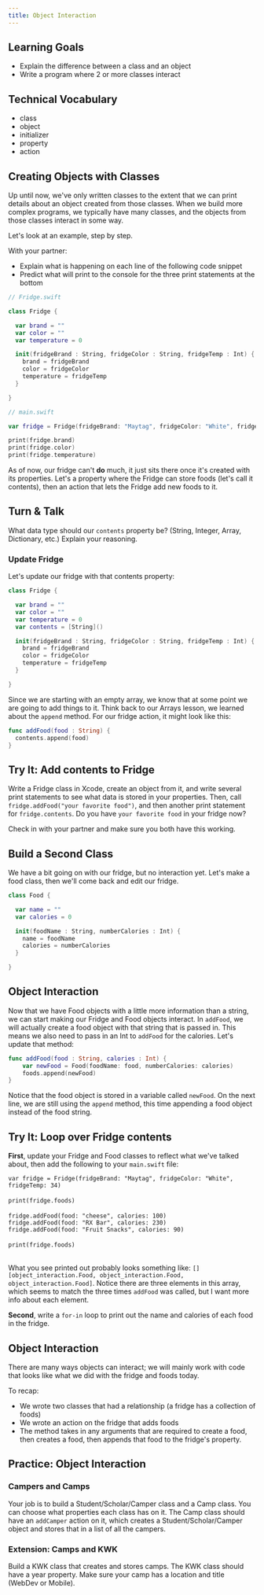 ```yaml
---
title: Object Interaction
---
```


## Learning Goals

* Explain the difference between a class and an object
* Write a program where 2 or more classes interact

## Technical Vocabulary

* class
* object
* initializer
* property
* action

## Creating Objects with Classes

Up until now, we've only written classes to the extent that we can print details about an object created from those classes. When we build more complex programs, we typically have many classes, and the objects from those classes interact in some way.

Let's look at an example, step by step.

With your partner:
- Explain what is happening on each line of the following code snippet
- Predict what will print to the console for the three print statements at the bottom

```swift
// Fridge.swift

class Fridge {

  var brand = ""
  var color = ""
  var temperature = 0

  init(fridgeBrand : String, fridgeColor : String, fridgeTemp : Int) {
    brand = fridgeBrand
    color = fridgeColor
    temperature = fridgeTemp
  }

}
```

```swift
// main.swift

var fridge = Fridge(fridgeBrand: "Maytag", fridgeColor: "White", fridgeTemp: 34)

print(fridge.brand)
print(fridge.color)
print(fridge.temperature)
```

As of now, our fridge can't **do** much, it just sits there once it's created with its properties. Let's a property where the Fridge can store foods (let's call it contents), then an action that lets the Fridge add new foods to it.

<div class="try-it">
  <h2>Turn & Talk</h2>
  <p>What data type should our <code class="try-it-code">contents</code> property be? (String, Integer, Array, Dictionary, etc.) Explain your reasoning.</p>
</div>

### Update Fridge

Let's update our fridge with that contents property:

```swift
class Fridge {

  var brand = ""
  var color = ""
  var temperature = 0
  var contents = [String]()

  init(fridgeBrand : String, fridgeColor : String, fridgeTemp : Int) {
    brand = fridgeBrand
    color = fridgeColor
    temperature = fridgeTemp
  }

}
```

Since we are starting with an empty array, we know that at some point we are going to add things to it. Think back to our Arrays lesson, we learned about the `append` method. For our fridge action, it might look like this:

```swift
func addFood(food : String) {
  contents.append(food)
}
```

<div class="try-it">
  <h2>Try It: Add contents to Fridge</h2>
  <p>Write a Fridge class in Xcode, create an object from it, and write several print statements to see what data is stored in your properties. Then, call <code class="try-it-code">fridge.addFood("your favorite food")</code>, and then another print statement for <code class="try-it-code">fridge.contents</code>. Do you have <code class="try-it-code">your favorite food</code> in your fridge now?</p>
  <p>Check in with your partner and make sure you both have this working.</p>
</div>

## Build a Second Class

We have a bit going on with our fridge, but no interaction yet. Let's make a food class, then we'll come back and edit our fridge.

```swift
class Food {

  var name = ""
  var calories = 0

  init(foodName : String, numberCalories : Int) {
    name = foodName
    calories = numberCalories
  }

}
```

## Object Interaction

Now that we have Food objects with a little more information than a string, we can start making our Fridge and Food objects interact. In `addFood`, we will actually create a food object with that string that is passed in. This means we also need to pass in an Int to `addFood` for the calories. Let's update that method:

```swift
func addFood(food : String, calories : Int) {
    var newFood = Food(foodName: food, numberCalories: calories)
    foods.append(newFood)
}
```

Notice that the food object is stored in a variable called `newFood`. On the next line, we are still using the `append` method, this time appending a food object instead of the food string.

<div class="try-it">
  <h2>Try It: Loop over Fridge contents</h2>
  <p><strong>First</strong>, update your Fridge and Food classes to reflect what we've talked about, then add the following to your <code class="try-it-code">main.swift</code> file:</p>
  <code class="try-it-code">var fridge = Fridge(fridgeBrand: "Maytag", fridgeColor: "White", fridgeTemp: 34)</code>
  <br><br>
  <code class="try-it-code">print(fridge.foods)</code>
  <br><br>
  <code class="try-it-code">fridge.addFood(food: "cheese", calories: 100)</code>
  <br>
  <code class="try-it-code">fridge.addFood(food: "RX Bar", calories: 230)</code>
  <br>
  <code class="try-it-code">fridge.addFood(food: "Fruit Snacks", calories: 90)</code>
  <br><br>
  <code class="try-it-code">print(fridge.foods)</code>
  <br><br>
  <p>What you see printed out probably looks something like: <code class="try-it-code">[]</code> <code class="try-it-code">[object_interaction.Food, object_interaction.Food, object_interaction.Food]</code>. Notice there are three elements in this array, which seems to match the three times <code class="try-it-code">addFood</code> was called, but I want more info about each element.</p>
  <p><strong>Second</strong>, write a <code class="try-it-code">for-in</code> loop to print out the name and calories of each food in the fridge.</p>
</div>

## Object Interaction

There are many ways objects can interact; we will mainly work with code that looks like what we did with the fridge and foods today.

To recap:
- We wrote two classes that had a relationship (a fridge has a collection of foods)
- We wrote an action on the fridge that adds foods
- The method takes in any arguments that are required to create a food, then creates a food, then appends that food to the fridge's property.

<div class="practice">
  <h2>Practice: Object Interaction</h2>
  <h3>Campers and Camps</h3>
  <p>Your job is to build a Student/Scholar/Camper class and a Camp class. You can choose what properties each class has on it. The Camp class should have an <code class="try-it-code">addCamper</code> action on it, which creates a Student/Scholar/Camper object and stores that in a list of all the campers.</p>
  <h3>Extension: Camps and KWK</h3>
  <p>Build a KWK class that creates and stores camps. The KWK class should have a year property. Make sure your camp has a location and title (WebDev or Mobile).</p>
</div>
